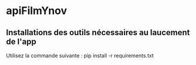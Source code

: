 # apiFilmYnov

## Installations des outils nécessaires au laucement de l'app
Utilisez la commande suivante :
pip install -r requirements.txt
